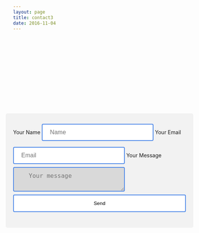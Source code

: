 ```yaml
---
layout: page
title: contact3
date: 2016-11-04
---
```

<style>
input[type=text] {
    width: 300px;
    padding: 12px 20px;
    margin: 8px 0;
    display: inline-block;
    border: 2px solid #4a86e8;
    border-radius: 4px;
    box-sizing: border-box;
    font-size: 16px;
}
input[type=email] {
    width: 300px;
    padding: 12px 20px;
    margin: 8px 0;
    display: inline-block;
    border: 2px solid #4a86e8;
    border-radius: 4px;
    box-sizing: border-box;
    font-size: 16px;
}
input[type=submit] {
    width: 100%;
    background-color: white;
    color: black;
    padding: 14px 20px;
    margin: 8px 0;
    border: 2px solid #4a86e8;
    border-radius: 4px;
    cursor: pointer;
    value="Submit Now";
}
input[type=submit]:hover {
    background-color: #4a86e8;
    color: white;
}
textarea {
    width: 300px;
    box-sizing: border-box;
    border: 2px solid #4a86e8;
    border-radius: 4px;
    font-size: 16px;
    background-color: #d9d9d9;
    background-position: 10px 10px;
    background-repeat: no-repeat;
    padding: 12px 20px 12px 40px;
    -webkit-transition: width 0.4s ease-in-out;
    transition: width 0.4s ease-in-out;
}

textarea:focus {
    width: 100%;
    height: 150px;
    padding: 12px 20px 12px 40px;
    box-sizing: border-box;
    border: 2px solid #4a86e8;
    border-radius: 4px;
    background-color: white;
    font-size: 16px;
resize: none;
}

div {
    border-radius: 5px;
    background-color: #f2f2f2;
    padding: 20px;
    margin-top: 5vh;
}
</style>
<div>
    <form id="contactform" action="https://formspree.io/rbm@awstrol.com" method="POST">
        <label for="name">Your Name</label>
        <input type="text" name="name" placeholder="Name">
        <label for="_replyto">Your Email</label>
        <input type="email" name="_replyto" placeholder="Email">
        <input type="hidden" name="_subject" value="Website contact" />
        <label for="message">Your Message</label>
        <textarea name="message" placeholder="Your message"></textarea>
        <input type="text" name="_gotcha" style="display:none" />
        <input type="submit" value="Send">
    </form>
</div>



